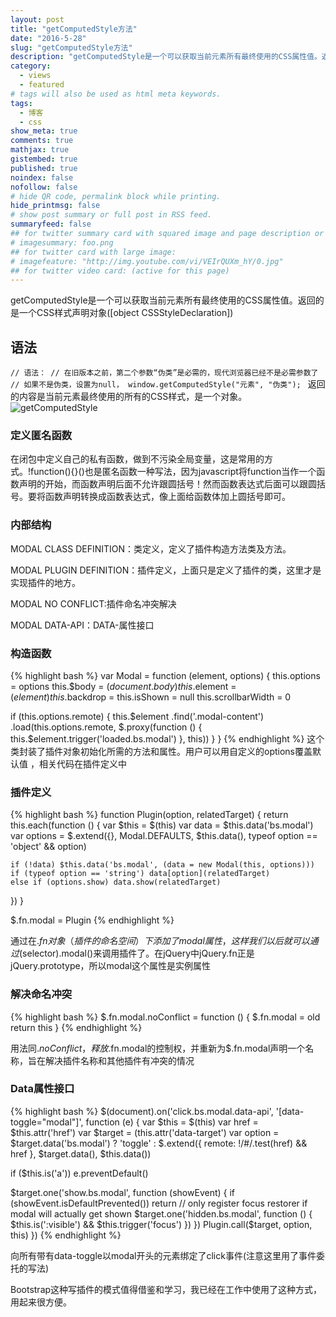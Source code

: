 ```yaml
---
layout: post
title: "getComputedStyle方法"
date: "2016-5-28"
slug: "getComputedStyle方法"
description: "getComputedStyle是一个可以获取当前元素所有最终使用的CSS属性值。返回的是一个CSS样式声明对象([object CSSStyleDeclaration]),jQuery底层运作就应用了getComputedStyle以及getPropertyValue方法。"
category:
  - views
  - featured
# tags will also be used as html meta keywords.
tags:
  - 博客
  - css
show_meta: true
comments: true
mathjax: true
gistembed: true
published: true
noindex: false
nofollow: false
# hide QR code, permalink block while printing.
hide_printmsg: false
# show post summary or full post in RSS feed.
summaryfeed: false
## for twitter summary card with squared image and page description or page excerpt:
# imagesummary: foo.png
## for twitter card with large image:
# imagefeature: "http://img.youtube.com/vi/VEIrQUXm_hY/0.jpg"
## for twitter video card: (active for this page)
---
```


getComputedStyle是一个可以获取当前元素所有最终使用的CSS属性值。返回的是一个CSS样式声明对象([object CSSStyleDeclaration])

<!--more-->

## 语法
`// 语法：
// 在旧版本之前，第二个参数“伪类”是必需的，现代浏览器已经不是必需参数了
// 如果不是伪类，设置为null，
window.getComputedStyle("元素", "伪类");
`
返回的内容是当前元素最终使用的所有的CSS样式，是一个对象。
![getComputedStyle](http://octkdemet.bkt.clouddn.com/getComputedstyle.png "getComputedStyle")



### 定义匿名函数
在闭包中定义自己的私有函数，做到不污染全局变量，这是常用的方式。!function(){}()也是匿名函数一种写法，因为javascript将function当作一个函数声明的开始，而函数声明后面不允许跟圆括号！然而函数表达式后面可以跟圆括号。要将函数声明转换成函数表达式，像上面给函数体加上圆括号即可。

###  内部结构
MODAL CLASS DEFINITION：类定义，定义了插件构造方法类及方法。

MODAL PLUGIN DEFINITION：插件定义，上面只是定义了插件的类，这里才是实现插件的地方。

MODAL NO CONFLICT:插件命名冲突解决

MODAL DATA-API：DATA-属性接口

### 构造函数
{% highlight bash %}
var Modal = function (element, options) {
  this.options        = options
  this.$body          = $(document.body)
  this.$element       = $(element)
  this.$backdrop      =
  this.isShown        = null
  this.scrollbarWidth = 0

  if (this.options.remote) {
	this.$element
	  .find('.modal-content')
	  .load(this.options.remote, $.proxy(function () {
		this.$element.trigger('loaded.bs.modal')
	  }, this))
  }
}
{% endhighlight %}
这个类封装了插件对象初始化所需的方法和属性。用户可以用自定义的options覆盖默认值	，相关代码在插件定义中

### 插件定义
{% highlight bash %}
function Plugin(option, relatedTarget) {
  return this.each(function () {
	var $this   = $(this)
	var data    = $this.data('bs.modal')
	var options = $.extend({}, Modal.DEFAULTS, $this.data(), typeof option == 'object' && option)

	if (!data) $this.data('bs.modal', (data = new Modal(this, options)))
	if (typeof option == 'string') data[option](relatedTarget)
	else if (options.show) data.show(relatedTarget)
  })
}

 $.fn.modal             = Plugin
 {% endhighlight %}


 通过在$.fn对象（插件的命名空间）下添加了modal属性，这样我们以后就可以通过$(selector).modal()来调用插件了。在jQuery中jQuery.fn正是jQuery.prototype，所以modal这个属性是实例属性

### 解决命名冲突
{% highlight bash %}
$.fn.modal.noConflict = function () {
  $.fn.modal = old
  return this
}
{% endhighlight %}

用法同$.noConflict，释放$.fn.modal的控制权，并重新为$.fn.modal声明一个名称，旨在解决插件名称和其他插件有冲突的情况

### Data属性接口

{% highlight bash %}
$(document).on('click.bs.modal.data-api', '[data-toggle="modal"]', function (e) {
  var $this   = $(this)
  var href    = $this.attr('href')
  var $target = $($this.attr('data-target')
  var option  = $target.data('bs.modal') ? 'toggle' : $.extend({ remote: !/#/.test(href) && href }, $target.data(), $this.data())

  if ($this.is('a')) e.preventDefault()

  $target.one('show.bs.modal', function (showEvent) {
	if (showEvent.isDefaultPrevented()) return // only register focus restorer if modal will actually get shown
	$target.one('hidden.bs.modal', function () {
	  $this.is(':visible') && $this.trigger('focus')
	})
  })
  Plugin.call($target, option, this)
})
{% endhighlight %}

向所有带有data-toggle以modal开头的元素绑定了click事件(注意这里用了事件委托的写法)

Bootstrap这种写插件的模式值得借鉴和学习，我已经在工作中使用了这种方式，用起来很方便。
